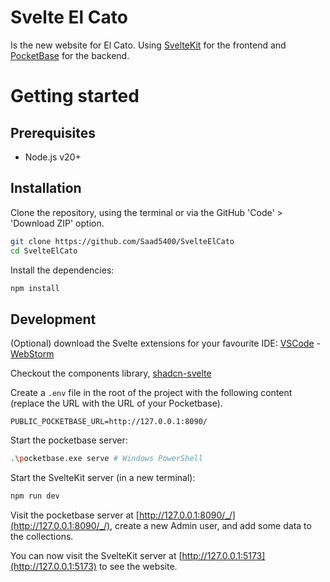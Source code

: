 # Svelte El Cato

Is the new website for El Cato. Using [SvelteKit](https://kit.svelte.dev/) for the frontend and [PocketBase](https://pocketbase.io/) for the backend.

# Getting started

## Prerequisites

- Node.js v20+

## Installation

Clone the repository, using the terminal or via the GitHub 'Code' > 'Download ZIP' option.

```bash
git clone https://github.com/Saad5400/SvelteElCato
cd SvelteElCato
```

Install the dependencies:

```bash
npm install
```

## Development


(Optional) download the Svelte extensions for your favourite IDE: [VSCode](https://marketplace.visualstudio.com/items?itemName=1YiB.svelte-bundle) - [WebStorm](https://www.jetbrains.com/help/webstorm/svelte.html)

Checkout the components library, [shadcn-svelte](https://www.shadcn-svelte.com/)

Create a `.env` file in the root of the project with the following content (replace the URL with the URL of your Pocketbase).

```env
PUBLIC_POCKETBASE_URL=http://127.0.0.1:8090/
```

Start the pocketbase server:

```bash
.\pocketbase.exe serve # Windows PowerShell
```

Start the SvelteKit server (in a new terminal):

```bash
npm run dev
```

Visit the pocketbase server at [http://127.0.0.1:8090/_/](http://127.0.0.1:8090/_/), create a new Admin user, and add
some data to the collections.

You can now visit the SvelteKit server at [http://127.0.0.1:5173](http://127.0.0.1:5173) to see the website.
